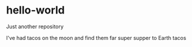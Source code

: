 # hello-world
Just another  repository

I've had tacos on the moon and  find them  far super supper to  Earth tacos
